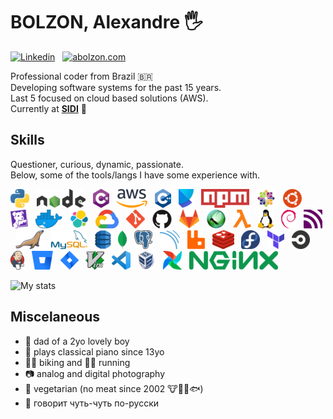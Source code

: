 # BOLZON, Alexandre 🖐

[![Linkedin](https://img.shields.io/badge/LinkedIn-blue?style=for-the-badge&logo=Linkedin "Linkedin")](https://linkedin.com/in/alexandrebolzon/) &nbsp;
[![abolzon.com](https://img.shields.io/badge/abolzon.com-black.svg?style=for-the-badge&logo=GitHub-Sponsors)](https://abolzon.com) &nbsp;


Professional coder from Brazil 🇧🇷  
Developing software systems for the past 15 years.  
Last 5 focused on cloud based solutions (AWS).  
Currently at [**SIDI**](https://sidi.org.br) 🚀

## Skills

Questioner, curious, dynamic, passionate.  
Below, some of the tools/langs I have some experience with.

![python](img/python.png "Python") &nbsp;
![nodejs](img/nodejs.png "node.js") &nbsp;
![csharp](img/csharp.png "C#") &nbsp;
![aws](img/aws.png "Amazon Web Services (AWS)") &nbsp;
![csharp](img/cplusplus.png "C++") &nbsp;
![csharp](img/poetry.png "Poetry") &nbsp;
![csharp](img/npm.png "npm") &nbsp;
![centos](img/centos.png "CentOS") &nbsp;
![ubuntu](img/ubuntu.png "Ubuntu") &nbsp;
![datadog](img/datadog.png "Datadog") &nbsp;
![docker](img/docker.png "Docker") &nbsp;
![elk](img/elk.png "Elastic Search") &nbsp;
![csharp](img/gcp.png "Google Cloud Platform") &nbsp;
![git](img/git.png "Git") &nbsp;
![csharp](img/github.png "GitHub") &nbsp;
![csharp](img/gitlab.png "GitLab") &nbsp;
![csharp](img/locust.png "Locust") &nbsp;
![lambda](img/lambda.png "AWS Lambda Functions") &nbsp;
![linux](img/linux.png "Linux") &nbsp;
![csharp](img/debian.png "Debian") &nbsp;
![csharp](img/mqtt.png "MQTT") &nbsp;
![mariadb](img/mariadb.png "MariaDB") &nbsp;
![csharp](img/mysql.png "MySQL") &nbsp;
![csharp](img/dynamodb.png "DynamoDB") &nbsp;
![mongodb](img/mongodb.png "MongoDB") &nbsp;
![postgresql](img/postgresql.png "PostgreSQL") &nbsp;
![csharp](img/sonarqube.png "SonarQube") &nbsp;
![rabbitmq](img/rabbitmq.png "RabbitMQ") &nbsp;
![redis](img/redis.png "Redis") &nbsp;
![csharp](img/fedora.png "Fedora") &nbsp;
![terraform](img/terraform.png "Terraform") &nbsp;
![csharp](img/circleci.png "CircleCI") &nbsp;
![csharp](img/jenkins.png "Jenkins") &nbsp;
![csharp](img/bitbucket.png "Bitbucket") &nbsp;
![csharp](img/jira.png "Jira") &nbsp;
![csharp](img/vim.png "VIM") &nbsp;
![vscode](img/vscode.png "VSCode") &nbsp;
![csharp](img/virtualbox.png "VirtualBox") &nbsp;
![airflow](img/airflow.png "Apache Airflow") &nbsp;
![nginx](img/nginx.png "nginx") &nbsp;

![My stats](https://github-readme-stats.vercel.app/api?username=bolzon&count_private=true&include_all_commits=true&hide_title=true&hide=issues&show_icons=true)

## Miscelaneous

- 🧒 dad of a 2yo lovely boy
- 🎵 plays classical piano since 13yo
- 🚵‍♂️ biking and 🏃‍♂️ running
- 📷 analog and digital photography
- 🥦 vegetarian (no meat since 2002 🐮🐷🐔🐟)
- 🐻 говорит чуть-чуть по-русски
